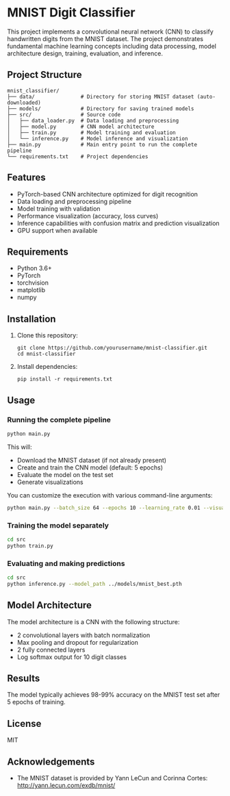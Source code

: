 # MNIST Digit Classifier

This project implements a convolutional neural network (CNN) to classify handwritten digits from the MNIST dataset. The project demonstrates fundamental machine learning concepts including data processing, model architecture design, training, evaluation, and inference.

## Project Structure

```
mnist_classifier/
├── data/               # Directory for storing MNIST dataset (auto-downloaded)
├── models/             # Directory for saving trained models
├── src/                # Source code
│   ├── data_loader.py  # Data loading and preprocessing
│   ├── model.py        # CNN model architecture
│   ├── train.py        # Model training and evaluation
│   └── inference.py    # Model inference and visualization
├── main.py             # Main entry point to run the complete pipeline
└── requirements.txt    # Project dependencies
```

## Features

- PyTorch-based CNN architecture optimized for digit recognition
- Data loading and preprocessing pipeline
- Model training with validation
- Performance visualization (accuracy, loss curves)
- Inference capabilities with confusion matrix and prediction visualization
- GPU support when available

## Requirements

- Python 3.6+
- PyTorch
- torchvision
- matplotlib
- numpy

## Installation

1. Clone this repository:
   ```
   git clone https://github.com/yourusername/mnist-classifier.git
   cd mnist-classifier
   ```

2. Install dependencies:
   ```
   pip install -r requirements.txt
   ```

## Usage

### Running the complete pipeline

```bash
python main.py
```

This will:
- Download the MNIST dataset (if not already present)
- Create and train the CNN model (default: 5 epochs)
- Evaluate the model on the test set
- Generate visualizations

You can customize the execution with various command-line arguments:
```bash
python main.py --batch_size 64 --epochs 10 --learning_rate 0.01 --visualize
```

### Training the model separately

```bash
cd src
python train.py
```

### Evaluating and making predictions

```bash
cd src
python inference.py --model_path ../models/mnist_best.pth
```

## Model Architecture

The model architecture is a CNN with the following structure:
- 2 convolutional layers with batch normalization
- Max pooling and dropout for regularization
- 2 fully connected layers
- Log softmax output for 10 digit classes

## Results

The model typically achieves 98-99% accuracy on the MNIST test set after 5 epochs of training.

## License

MIT

## Acknowledgements

- The MNIST dataset is provided by Yann LeCun and Corinna Cortes: http://yann.lecun.com/exdb/mnist/ 